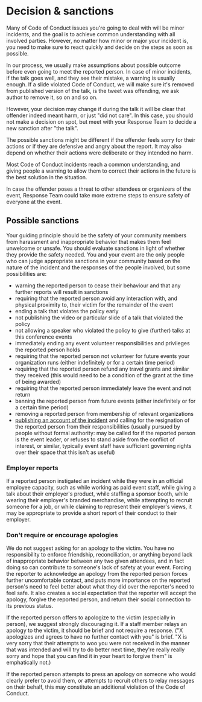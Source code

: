 # Decision & sanctions

Many of Code of Conduct issues you're going to deal with will be minor incidents, and the goal is
to achieve common understanding with all involved parties. However, no matter
how minor or major your incident is, you need to make sure to react quickly and decide on the steps as soon as possible.

In our process, we usually make assumptions about possible outcome before even
going to meet the reported person. In case of minor incidents, if the talk goes well, and they see their mistake, a
 warning is usually enough. If a slide violated Code of Conduct, we will make sure
 it's removed from published version of the talk, is the tweet was offending, we ask author to remove it, so on and so on.

However, your decision may change if during the talk it will be clear that
offender indeed meant harm, or just "did not care". In this case, you should not
make a decision on spot, but meet with your Response Team to decide a new sanction
after "the talk". 

The possible sanctions might be different if the offender feels sorry for their actions
or if they are defensive and angry about the report. It may also depend on whether their
actions were deliberate or they intended no harm.

Most Code of Conduct incidents reach a common understanding, and giving people a warning
to allow them to correct their actions in the future is the best solution in the situation. 

In case the offender poses a threat to other attendees or organizers of the event, Response Team 
could take more extreme steps to ensure safety of everyone at the event.

## Possible sanctions

Your guiding principle should be the safety of your community members from harassment
and inappropriate behavior that makes them feel unwelcome or unsafe.
You should evaluate sanctions in light of whether they provide the safety needed.
You and your event are the only people who can judge appropriate sanctions in your
community based on the nature of the incident and the responses of the people involved,
but some possibilities are:

- warning the reported person to cease their behaviour and that any further reports will result in sanctions
- requiring that the reported person avoid any interaction with, and physical proximity to, their victim for the remainder of the event
- ending a talk that violates the policy early
- not publishing the video or particular slide of a talk that violated the policy
- not allowing a speaker who violated the policy to give (further) talks at this conference events
- immediately ending any event volunteer responsibilities and privileges the reported person holds
- requiring that the reported person not volunteer for future events your organization runs (either indefinitely or for a certain time period)
- requiring that the reported person refund any travel grants and similar they received (this would need to be a condition of the grant at the time of being awarded)
- requiring that the reported person immediately leave the event and not return
- banning the reported person from future events (either indefinitely or for a certain time period)
- removing a reported person from membership of relevant organizations
- [publishing an account of the incident](http://geekfeminism.wikia.com/wiki/Name_and_shame) and calling for the resignation of the reported person from their responsibilities (usually pursued by people without formal authority: may be called for if the reported person is the event leader, or refuses to stand aside from the conflict of interest, or similar, typically event staff have sufficient governing rights over their space that this isn't as useful)

### Employer reports
If a reported person instigated an incident while they were in an official employee capacity, such as while working as paid event staff, while giving a talk about their employer's product, while staffing a sponsor booth, while wearing their employer's branded merchandise, while attempting to recruit someone for a job, or while claiming to represent their employer's views, it may be appropriate to provide a short report of their conduct to their employer.

### Don't require or encourage apologies
We do not suggest asking for an apology to the victim. You have no responsibility to enforce friendship, reconciliation, or anything beyond lack of inappropriate behavior between any two given attendees, and in fact doing so can contribute to someone's lack of safety at your event.
Forcing the reporter to acknowledge an apology from the reported person forces further uncomfortable contact, and puts more importance on the reported person's need to feel better about what they did over the reporter's need to feel safe.
It also creates a social expectation that the reporter will accept the apology, forgive the reported person, and return their social connection to its previous status.

If the reported person offers to apologize to the victim (especially in person), we suggest strongly discouraging it. If a staff member relays an apology to the victim, it should be brief and not require a response. ("X apologizes and agrees to have no further contact with you" is brief. "X is very sorry that their attempts to woo you were not received in the manner that was intended and will try to do better next time, they're really really sorry and hope that you can find it in your heart to forgive them" is emphatically not.)

If the reported person attempts to press an apology on someone who would clearly prefer to avoid them, or attempts to recruit others to relay messages on their behalf, this may constitute an additional violation of the Code of Conduct.
